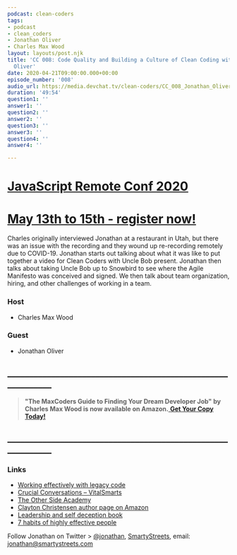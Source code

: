 ```yaml
---
podcast: clean-coders
tags:
- podcast
- clean_coders
- Jonathan Oliver
- Charles Max Wood
layout: layouts/post.njk
title: 'CC 008: Code Quality and Building a Culture of Clean Coding with Jonathan
  Oliver'
date: 2020-04-21T09:00:00.000+00:00
episode_number: '008'
audio_url: https://media.devchat.tv/clean-coders/CC_008_Jonathan_Oliver.mp3
duration: '49:54'
question1: ''
answer1: ''
question2: ''
answer2: ''
question3: ''
answer3: ''
question4: ''
answer4: ''

---
```

# [JavaScript Remote Conf 2020](https://devchat.tv/conferences/javascript-remote-2020/ "JavaScript Remote Conf 2020")

# [May 13th to 15th - register now!](https://devchat.tv/conferences/javascript-remote-2020/ "JavaScript Remote Conf 2020")

Charles originally interviewed Jonathan at a restaurant in Utah, but there was an issue with the recording and they wound up re-recording remotely due to COVID-19. Jonathan starts out talking about what it was like to put together a video for Clean Coders with Uncle Bob present. Jonathan then talks about taking Uncle Bob up to Snowbird to see where the Agile Manifesto was conceived and signed. We then talk about team organization, hiring, and other challenges of working in a team.

### **Host**

* Charles Max Wood

### **Guest**

* Jonathan Oliver

## **____________________________________________________________**

> **"The MaxCoders Guide to Finding Your Dream Developer Job" by Charles Max Wood is now available on Amazon.**[ **Get Your Copy Today!**](https://www.amazon.com/gp/product/B081MBL5C9/ref=as_li_ss_tl?ie=UTF8&linkCode=sl1&tag=devchattv-20&linkId=9d61363241636e2546ef46abba198746&language=en_US)

## **____________________________________________________________**

### **Links**

* [Working effectively with legacy code](https://amzn.to/3bwItc4)
* [Crucial Conversations – VitalSmarts](https://www.vitalsmarts.com/crucial-conversations-training/)
* [The Other Side Academy](https://www.theothersideacademy.com/)
* [Clayton Christensen author page on Amazon](https://amzn.to/39nUgrB)
* [Leadership and self deception book](https://amzn.to/3aooNXJ)
* [7 habits of highly effective people](https://amzn.to/2wGP8l1)

Follow Jonathan on Twitter > [@jonathan](https://twitter.com/jonathan_oliver?lang=en), [SmartyStreets](https://smartystreets.com/), email: jonathan@smartystreets.com